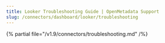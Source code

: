 ```yaml
---
title: Looker Troubleshooting Guide | OpenMetadata Support
slug: /connectors/dashboard/looker/troubleshooting
---
```


{% partial file="/v1.9/connectors/troubleshooting.md" /%}
